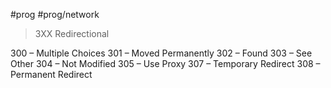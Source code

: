 #prog #prog/network  

> 3XX Redirectional

300 – Multiple Choices
301 – Moved Permanently
302 – Found
303 – See Other
304 – Not Modified
305 – Use Proxy
307 – Temporary Redirect
308 – Permanent Redirect
